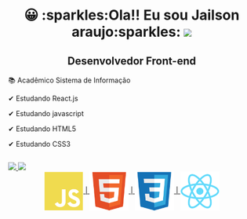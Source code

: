 
<div align="center"> 
 <h1 align="center">😀 :sparkles:Ola!! Eu sou Jailson araujo:sparkles: <img src="https://raw.githubusercontent.com/kaueMarques/kaueMarques/master/hi.gif"      width="30px"></h1> <h2 align="center">Desenvolvedor Front-end</h2>
</div>

<div align="left" >
  <p>📚 Acadêmico Sistema de Informação<p>
  <p>✔ Estudando React.js<p>
  <p>✔ Estudando javascript<p>
  <p>✔ Estudando HTML5<p>
  <p>✔ Estudando CSS3<p>
</div>

##
<div >
  <a href="https://github.com/jailsonaraujo">
  <img height="170em" src="https://github-readme-stats.vercel.app/api?username=jailsonaraujo&show_icons=true&theme=merko&include_all_commits=true&count_private=true"/>
  <img height="170em" src="https://github-readme-stats.vercel.app/api/top-langs/?username=jailsonaraujo&layout=compact&langs_count=7&theme=merko"/>
</div>
  
<div align="center">
  <img align="center" alt="jailson-Js" height="80" width="80" src="https://raw.githubusercontent.com/devicons/devicon/master/icons/javascript/javascript-plain.svg">  
  |  <img align="center" alt="jailson-HTML" height="80" width="80" src="https://raw.githubusercontent.com/devicons/devicon/master/icons/html5/html5-original.svg">
  |  <img align="center" alt="jailson-CSS" height="80" width="80" src="https://raw.githubusercontent.com/devicons/devicon/master/icons/css3/css3-original.svg">
  |  <img align="center" alt="jailson-REACT" height="80" width="80" src="https://raw.githubusercontent.com/devicons/devicon/master/icons/react/react-original.svg">
</div>
